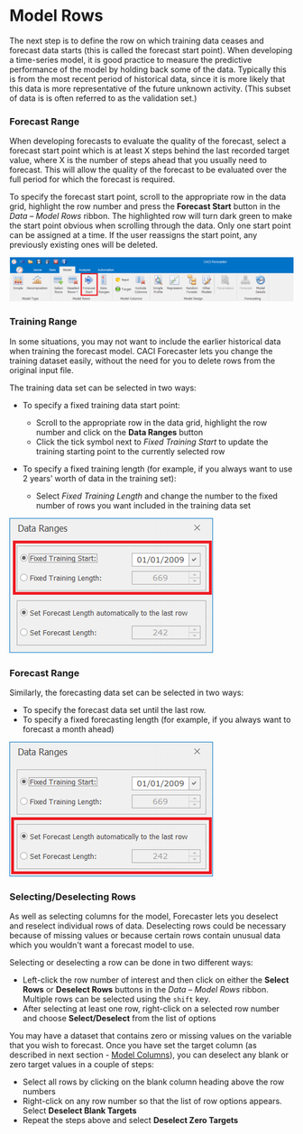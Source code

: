 

# Model Rows

The next step is to define the row on which training data ceases and forecast data starts (this is called the forecast start point).  When developing a time-series model, it is good practice to measure the predictive performance of the model by holding back some of the data.  Typically this is from the most recent period of historical data, since it is more likely that this data is more representative of the future unknown activity.  (This subset of data is is often referred to as the validation set.)

### Forecast Range
When developing forecasts to evaluate the quality of the forecast, select a forecast start point which is at least X steps behind the last recorded target value, where X is the number of steps ahead that you usually need to forecast.  This will allow the quality of the forecast to be evaluated over the full period for which the forecast is required.

To specify the forecast start point, scroll to the appropriate row in the data grid, highlight the row number and press the **Forecast Start** button in the *Data – Model Rows* ribbon.  The highlighted row will turn dark green to make the start point obvious when scrolling through the data.  Only one start point can be assigned at a time.  If the user reassigns the start point, any previously existing ones will be deleted.

![Forecast Start](imgs/ModelRows_ForecastStart.png)

<!-- You now need to define how many rows are included in the forecast range.  This can be done by clicking on the **Data Ranges** button in the Data – Model Rows ribbon and then updating the Forecast Length.  If you want to set the forecast range to run until the end of the data set, type in a very large number (e.g. 99999).  The application will automatically change this to the exact number of rows between the forecast start and end point. -->
  


### Training Range
In some situations, you may not want to include the earlier historical data when training the forecast model.  CACI Forecaster lets you change the training dataset easily, without the need for you to delete rows from the original input file.

The training data set can be selected in two ways:

- To specify a fixed training data start point:
    - Scroll to the appropriate row in the data grid, highlight the row number and click on the **Data Ranges** button
    - Click the tick symbol next to *Fixed Training Start* to update the training starting point to the currently selected row

- To specify a fixed training length (for example, if you always want to use 2 years’ worth of data in the training set):
    - Select *Fixed Training Length* and change the number to the fixed number of rows you want included in the training data set
    


![Data Ranges - Training](imgs/ModelRows_DataRanges_Training.png)



### Forecast Range

Similarly, the forecasting data set can be selected in two ways:

- To specify the forecast data set until the last row.
- To specify a fixed forecasting length (for example, if you always want to forecast a month ahead)


![Data Ranges- Forecasting](imgs/ModelRows_DataRanges_Forecasting.png)




### Selecting/Deselecting Rows
As well as selecting columns for the model, Forecaster lets you deselect and reselect individual rows of data.  Deselecting rows could be necessary because of missing values or because certain rows contain unusual data which you wouldn't want a forecast model to use.  


<!-- #### Selecting/deselecting specific rows -->

Selecting or deselecting a row can be done in two different ways:

- Left-click the row number of interest and then click on either the **Select Rows** or **Deselect Rows** buttons in the *Data – Model Rows* ribbon.  Multiple rows can be selected using the `shift` key.
- After selecting at least one row, right-click on a selected row number and choose **Select/Deselect** from the list of options


You may have a dataset that contains zero or missing values on the variable that you wish to forecast.  Once you have set the target column (as described in next section - [Model Columns](Model-Columns.md#column-types)), you can deselect any blank or zero target values in a couple of steps:

- Select all rows by clicking on the blank column heading above the row numbers
- Right-click on any row number so that the list of row options appears.  Select **Deselect Blank Targets**
- Repeat the steps above and select **Deselect Zero Targets**
